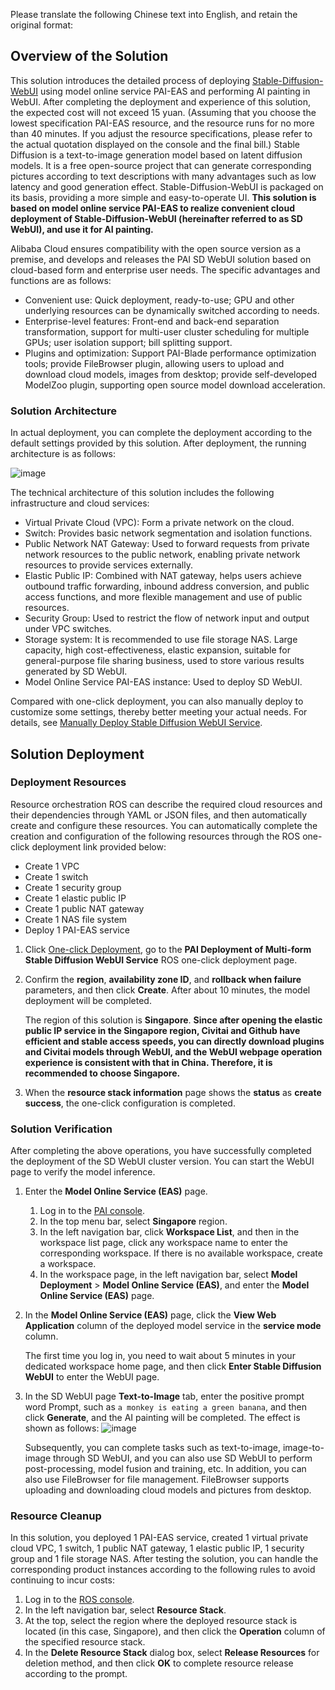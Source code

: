 Please translate the following Chinese text into English, and retain the original format:
## Overview of the Solution

This solution introduces the detailed process of deploying [Stable-Diffusion-WebUI](https://github.com/AUTOMATIC1111/stable-diffusion-webui) using model online service PAI-EAS and performing AI painting in WebUI. After completing the deployment and experience of this solution, the expected cost will not exceed 15 yuan. (Assuming that you choose the lowest specification PAI-EAS resource, and the resource runs for no more than 40 minutes. If you adjust the resource specifications, please refer to the actual quotation displayed on the console and the final bill.) Stable Diffusion is a text-to-image generation model based on latent diffusion models. It is a free open-source project that can generate corresponding pictures according to text descriptions with many advantages such as low latency and good generation effect. Stable-Diffusion-WebUI is packaged on its basis, providing a more simple and easy-to-operate UI. **This solution is based on model online service PAI-EAS to realize convenient cloud deployment of Stable-Diffusion-WebUI (hereinafter referred to as SD WebUI), and use it for AI painting.**

Alibaba Cloud ensures compatibility with the open source version as a premise, and develops and releases the PAI SD WebUI solution based on cloud-based form and enterprise user needs. The specific advantages and functions are as follows:

* Convenient use: Quick deployment, ready-to-use; GPU and other underlying resources can be dynamically switched according to needs.
* Enterprise-level features: Front-end and back-end separation transformation, support for multi-user cluster scheduling for multiple GPUs; user isolation support; bill splitting support.
* Plugins and optimization: Support PAI-Blade performance optimization tools; provide FileBrowser plugin, allowing users to upload and download cloud models, images from desktop; provide self-developed ModelZoo plugin, supporting open source model download acceleration.

### Solution Architecture

In actual deployment, you can complete the deployment according to the default settings provided by this solution. After deployment, the running architecture is as follows:

![image](https://help-static-aliyun-doc.aliyuncs.com/assets/img/zh-CN/3732017071/p762308.png)

The technical architecture of this solution includes the following infrastructure and cloud services:

* Virtual Private Cloud (VPC): Form a private network on the cloud.
* Switch: Provides basic network segmentation and isolation functions.
* Public Network NAT Gateway: Used to forward requests from private network resources to the public network, enabling private network resources to provide services externally.
* Elastic Public IP: Combined with NAT gateway, helps users achieve outbound traffic forwarding, inbound address conversion, and public access functions, and more flexible management and use of public resources.
* Security Group: Used to restrict the flow of network input and output under VPC switches.
* Storage system: It is recommended to use file storage NAS. Large capacity, high cost-effectiveness, elastic expansion, suitable for general-purpose file sharing business, used to store various results generated by SD WebUI.
* Model Online Service PAI-EAS instance: Used to deploy SD WebUI.

Compared with one-click deployment, you can also manually deploy to customize some settings, thereby better meeting your actual needs. For details, see [Manually Deploy Stable Diffusion WebUI Service](https://help.aliyun.com/zh/pai/use-cases/manually-deploy-the-stable-diffusion-webui-service).

## Solution Deployment
### Deployment Resources


Resource orchestration ROS can describe the required cloud resources and their dependencies through YAML or JSON files, and then automatically create and configure these resources. You can automatically complete the creation and configuration of the following resources through the ROS one-click deployment link provided below:

* Create 1 VPC
* Create 1 switch
* Create 1 security group
* Create 1 elastic public IP
* Create 1 public NAT gateway
* Create 1 NAS file system
* Deploy 1 PAI-EAS service

1. Click [One-click Deployment](https://ros.console.aliyun.com/ap-southeast-1/stacks/create?spm=a2c4g.2509703.0.0.30393abas2QwOs&templateUrl=https://ros-public-templates.oss-cn-hangzhou.aliyuncs.com/service_template/technical-solution/pai-ai-painting-solution.yml&hideStepRow=true&pageTitle=PAI%E9%83%A8%E7%BD%B2%E5%A4%9A%E5%BD%A2%E6%80%81%E7%9A%84Stable%20Diffusion%20WebUI%E6%9C%8D%E5%8A%A1&isSimplified=true&disableNavigation=true&productNavBar=disabled), go to the **PAI Deployment of Multi-form Stable Diffusion WebUI Service** ROS one-click deployment page.
2. Confirm the **region**, **availability zone ID**, and **rollback when failure** parameters, and then click **Create**. After about 10 minutes, the model deployment will be completed.
   
   The region of this solution is **Singapore**. **Since after opening the elastic public IP service in the Singapore region, Civitai and Github have efficient and stable access speeds, you can directly download plugins and Civitai models through WebUI, and the WebUI webpage operation experience is consistent with that in China. Therefore, it is recommended to choose Singapore.**
3. When the **resource stack information** page shows the **status** as **create success**, the one-click configuration is completed.
### Solution Verification


After completing the above operations, you have successfully completed the deployment of the SD WebUI cluster version. You can start the WebUI page to verify the model inference.

1. Enter the **Model Online Service (EAS)** page.
   
   1. Log in to the [PAI console](https://pai.console.aliyun.com/?regionId=ap-southeast-1#/workspace/overview).
   2. In the top menu bar, select **Singapore** region.
   3. In the left navigation bar, click **Workspace List**, and then in the workspace list page, click any workspace name to enter the corresponding workspace. If there is no available workspace, create a workspace.
   4. In the workspace page, in the left navigation bar, select **Model Deployment** > **Model Online Service (EAS)**, and enter the **Model Online Service (EAS)** page.
2. In the **Model Online Service (EAS)** page, click the **View Web Application** column of the deployed model service in the **service mode** column.
   
   The first time you log in, you need to wait about 5 minutes in your dedicated workspace home page, and then click **Enter Stable Diffusion WebUI** to enter the WebUI page.
3. In the SD WebUI page **Text-to-Image** tab, enter the positive prompt word Prompt, such as `a monkey is eating a green banana`, and then click **Generate**, and the AI painting will be completed. The effect is shown as follows: ![image](https://help-static-aliyun-doc.aliyuncs.com/assets/img/zh-CN/4732017071/p762417.png)
   
   Subsequently, you can complete tasks such as text-to-image, image-to-image through SD WebUI, and you can also use SD WebUI to perform post-processing, model fusion and training, etc. In addition, you can also use FileBrowser for file management. FileBrowser supports uploading and downloading cloud models and pictures from desktop.
### Resource Cleanup


In this solution, you deployed 1 PAI-EAS service, created 1 virtual private cloud VPC, 1 switch, 1 public NAT gateway, 1 elastic public IP, 1 security group and 1 file storage NAS. After testing the solution, you can handle the corresponding product instances according to the following rules to avoid continuing to incur costs:

1. Log in to the [ROS console](https://ros.console.aliyun.com/overview).
2. In the left navigation bar, select **Resource Stack**.
3. At the top, select the region where the deployed resource stack is located (in this case, Singapore), and then click the **Operation** column of the specified resource stack.
4. In the **Delete Resource Stack** dialog box, select **Release Resources** for deletion method, and then click **OK** to complete resource release according to the prompt. 
